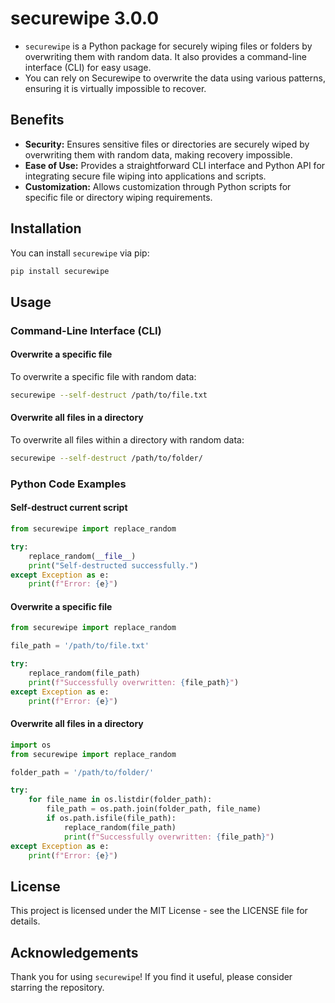# securewipe 3.0.0

- `securewipe` is a Python package for securely wiping files or folders by overwriting them with random data. It also provides a command-line interface (CLI) for easy usage.
- You can rely on Securewipe to overwrite the data using various patterns, ensuring it is virtually impossible to recover.

## Benefits

- **Security:** Ensures sensitive files or directories are securely wiped by overwriting them with random data, making recovery impossible.
- **Ease of Use:** Provides a straightforward CLI interface and Python API for integrating secure file wiping into applications and scripts.
- **Customization:** Allows customization through Python scripts for specific file or directory wiping requirements.
  
## Installation

You can install `securewipe` via pip:

```bash
pip install securewipe
```

## Usage

### Command-Line Interface (CLI)

#### Overwrite a specific file

To overwrite a specific file with random data:

```bash
securewipe --self-destruct /path/to/file.txt
```

#### Overwrite all files in a directory

To overwrite all files within a directory with random data:

```bash
securewipe --self-destruct /path/to/folder/
```

### Python Code Examples

#### Self-destruct current script

```python
from securewipe import replace_random

try:
    replace_random(__file__)
    print("Self-destructed successfully.")
except Exception as e:
    print(f"Error: {e}")
```

#### Overwrite a specific file

```python
from securewipe import replace_random

file_path = '/path/to/file.txt'

try:
    replace_random(file_path)
    print(f"Successfully overwritten: {file_path}")
except Exception as e:
    print(f"Error: {e}")
```

#### Overwrite all files in a directory

```python
import os
from securewipe import replace_random

folder_path = '/path/to/folder/'

try:
    for file_name in os.listdir(folder_path):
        file_path = os.path.join(folder_path, file_name)
        if os.path.isfile(file_path):
            replace_random(file_path)
            print(f"Successfully overwritten: {file_path}")
except Exception as e:
    print(f"Error: {e}")
```

## License

This project is licensed under the MIT License - see the LICENSE file for details.

## Acknowledgements

Thank you for using `securewipe`! If you find it useful, please consider starring the repository.

